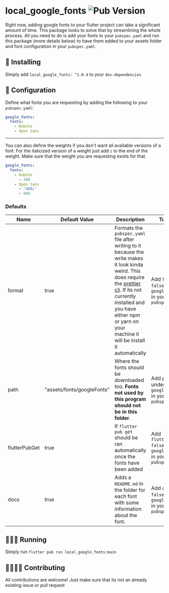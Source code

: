 # local_google_fonts ![Pub Version](https://img.shields.io/pub/v/local_google_fonts)

Right now, adding google fonts to your flutter project can take a significant amount of time. This package looks to solve that by streamlining the whole process. All you need to do is add your fonts to your `pubspec.yaml` and run this package (more details below) to have them added to your assets folder and font configuration in your `pubspec.yaml`.

## 🚀 Installing

Simply add `local_google_fonts: ^1.0.4` to your `dev-dependencies`

## 🧾 Configuration

Define what fonts you are requesting by adding the following to your `pubspec.yaml`:

```yaml
google_fonts:
  fonts:
    - Roboto
    - Open Sans
```

---

You can also define the weights if you don't want all available versions of a font. For the italicized version of a weight just add `i` to the end of the weight. Make sure that the weight you are requesting exists for that.

```yaml
google_fonts:
  fonts:
    - Roboto
      - 300
    - Open Sans
      - "400i"
      - 800
```

### Defaults

| Name          | Default Value              | Description                                                                                                                                                                                                                                                                     | Turn Off                                                               |
| ------------- | -------------------------- | ------------------------------------------------------------------------------------------------------------------------------------------------------------------------------------------------------------------------------------------------------------------------------- | ---------------------------------------------------------------------- |
| format        | true                       | Formats the `pubspec.yaml` file after writing to it because the write makes it look kinda weird. This does require the [prettier cli](https://prettier.io/). If its not currently installed and you have either npm or yarn on your machine it will be install it automatically | Add `format: false` under `google_fonts` in your `pubspec.yaml`        |
| path          | "assets/fonts/googleFonts" | Where the fonts should be downloaded too. **Fonts not used by this program should not be in this folder**.                                                                                                                                                                      | Add `path:  ""` under `google_fonts` in your `pubspec.yaml`            |
| flutterPubGet | true                       | If `flutter pub get` should be ran automatically once the fonts have been added                                                                                                                                                                                                 | Add `flutterPubGet: false` under `google_fonts` in your `pubspec.yaml` |
| docs          | true                       | Adds a `README.md` in the folder for each font with some information about the font.                                                                                                                                                                                            | Add `docs: false` under `google_fonts` in your `pubspec.yaml`          |

## 🏃🏼‍♂️ Running

Simply run `flutter pub run local_google_fonts:main`

## 🙋‍♀️🙋‍♂️ Contributing

All contributions are welcome! Just make sure that its not an already existing issue or pull request
